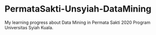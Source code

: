 # PermataSakti-Unsyiah-DataMining
 My learning progress about Data Mining in Permata Sakti 2020 Program Universitas Syiah Kuala.
